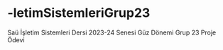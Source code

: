 # -letimSistemleriGrup23
Saü İşletim Sistemleri Dersi 2023-24 Senesi Güz Dönemi Grup 23 Proje Ödevi
